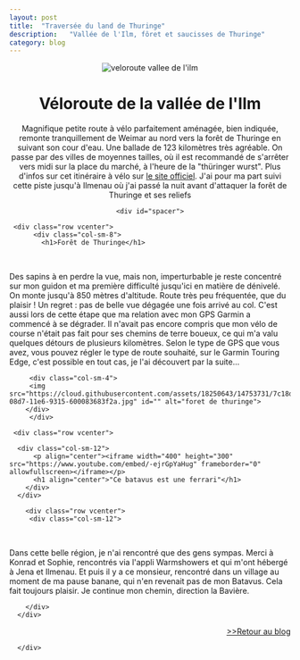 ```yaml
---
layout: post
title:  "Traversée du land de Thuringe"
description:   "Vallée de l'Ilm, fôret et saucisses de Thuringe"
category: blog
---
```

  
  <div class="container blog" align="center">
     <div class="row vcenter">
         <div class="col-sm-12">
          <img src="https://cloud.githubusercontent.com/assets/18250643/14753714/5b8bd29c-08d7-11e6-9ff2-706bc4367ae4.jpg" id="" alt="veloroute vallee de l'ilm">
        </div>
      </div>
      <div class="row vcenter">
          <div class="col-sm-12">
            <h1>Véloroute de la vallée de l'Ilm</h1>
            <p>Magnifique petite route à vélo parfaitement aménagée, bien indiquée, remonte tranquillement de Weimar au nord vers la forêt de Thuringe en suivant son cour d'eau. Une ballade de 123 kilomètres très agréable. On passe par des villes de moyennes tailles, où il est recommandé  de s'arrêter vers midi sur la place du marché, à l'heure de la "thüringer wurst". Plus d'infos sur cet itinéraire à vélo sur <a href="http://www.ilmtal-radweg.de/radweg/" target="_blank">le site officiel</a>. J'ai pour ma part suivi cette piste jusqu'à Ilmenau où j'ai passé la nuit avant d'attaquer la forêt de Thuringe et ses reliefs</p>
          </div>
        </div>

    <div id="spacer">
</div>

     <div class="row vcenter">
          <div class="col-sm-8">
            <h1>Forêt de Thuringe</h1>
            <p>Des sapins à en perdre la vue, mais non, imperturbable je reste concentré sur mon guidon et ma première difficulté jusqu'ici en matière de dénivelé. On monte jusqu'à 850 mètres d'altitude. Route très peu fréquentée, que du plaisir ! Un regret : pas de belle vue dégagée une fois arrivé au col. C'est aussi lors de cette étape que ma relation avec mon GPS Garmin a commencé à se dégrader. Il n'avait pas encore compris que mon vélo de course n'était pas fait pour ses chemins de terre boueux, ce qui m'a valu quelques détours de plusieurs kilomètres. Selon le type de GPS que vous avez, vous pouvez régler le type de route souhaité, sur le Garmin Touring Edge, c'est possible en tout cas, je l'ai découvert par la suite...</p>
          </div>
     

         <div class="col-sm-4">
         <img src="https://cloud.githubusercontent.com/assets/18250643/14753731/7c18deec-08d7-11e6-9315-600083683f2a.jpg" id="" alt="foret de thuringe">
        </div>
         </div>

  <div id="spacer">
</div>

     <div class="row vcenter">

      <div class="col-sm-12">
          <p align="center"><iframe width="400" height="300" src="https://www.youtube.com/embed/-ejrGpYaHug" frameborder="0" allowfullscreen></iframe></p>
          <h1 align="center">"Ce batavus est une ferrari"</h1>
        </div>
      </div>

        <div class="row vcenter">
         <div class="col-sm-12">

           
           <p>Dans cette belle région, je n'ai rencontré que des gens sympas. Merci à Konrad et Sophie, rencontrés via l'appli Warmshowers et qui m'ont hébergé à Jena et Ilmenau. Et puis il y a ce monsieur, rencontré dans un village au moment de ma pause banane, qui n'en revenait pas de mon Batavus. Cela fait toujours plaisir. Je continue mon chemin, direction la Bavière.</p>
                      
        </div>
      </div>

 <div class="row vcenter">      
        <div class="col-sm-12">
        <a href="/blog.html"><p align="right">>>Retour au blog</p></a>
          </div>
        </div>

      </div>

